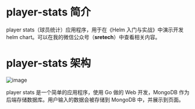 # player-stats 简介
player stats（球员统计）应用程序，用于在《Helm 入门与实战》中演示开发 helm chart。可以在我的微信公众号（**sretech**）中查看相关内容。

# player-stats 架构
![image](https://user-images.githubusercontent.com/14903623/120958310-02b89e80-c78a-11eb-9e2a-a00aa8708416.png)

player stats 是一个简单的应用程序，使用 Go 做的 Web 开发，MongoDB 作为后端存储数据库。用户输入的数据会被存储到 MongoDB 中，并展示到页面。
